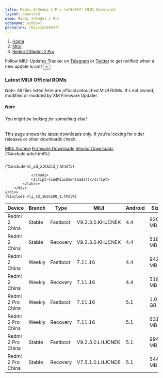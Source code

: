 ```yaml
---
title: Redmi 2/Redmi 2 Pro (wt86047) MIUI Downloads
layout: download
name: Redmi 2/Redmi 2 Pro
codename: wt86047
permalink: /miui/wt86047/
---
```

<nav aria-label="breadcrumb">
    <ol class="breadcrumb">
        <li class="breadcrumb-item"><a href="/">Home</a></li>
        <li class="breadcrumb-item"><a href="/miui/">MIUI</a></li>
        <li class="breadcrumb-item active" aria-current="page"><a href="/miui/wt86047/">Redmi 2/Redmi 2 Pro</a></li>
    </ol>
</nav>
<div class="alert alert-primary alert-dismissible fade show" role="alert">
    Follow MIUI Updates Tracker on <a href="https://t.me/MIUIUpdatesTracker" class="alert-link">Telegram</a>
     or <a href="https://twitter.com/MiFwUpdater" class="alert-link">Twitter</a> to get notified when a new update is out!
    <button type="button" class="close" data-dismiss="alert" aria-label="Close">
        <span aria-hidden="true">&times;</span>
    </button>
</div>

### Latest MIUI Official ROMs
*Note*: All files listed here are official untouched MIUI ROMs. It's not owned, modified or modded by XM Firmware Updater.
<div class="card">
  <div class="card-body">
    <h5 class="card-title">Note</h5>
    <h6 class="card-subtitle mb-2 text-muted">You might be looking for something else!</h6>
    <p class="card-text">This page shows the latest downloads only.
     If you're looking for older releases or other downloads check:</p>
    <a href="/archive/miui/wt86047/" class="card-link">MIUI Archive</a>
    <a href="/firmware/wt86047/" class="card-link">Firmware Downloads</a>
    <a href="/vendor/wt86047/" class="card-link">Vendor Downloads</a>
  </div>
</div>
{%include ads.html%}
<div class="row justify-content-center">
    <div class="col-10">
        <div class="table-responsive-md" style="margin-top: 25px;">
            {%include vli_ad_320x50_1.html%}
            <table id="miui" class="display dt-responsive nowrap compact table table-striped table-hover table-sm">
                <thead class="thead-dark">
                    <tr>
                        <th data-ref="device">Device</th>
                        <th data-ref="branch">Branch</th>
                        <th data-ref="type">Type</th>
                        <th data-ref="miui">MIUI</th>
                        <th data-ref="android">Android</th>
                        <th data-ref="size">Size</th>
                        <th data-ref="size">Date</th>
                        <th data-ref="link">Link</th>
                    </tr>
                </thead>
                <tbody>
                <tr><td>Redmi 2 China</td><td>Stable</td><td>Fastboot</td><td>V9.2.3.0.KHJCNEK</td><td>4.4</td><td>920.6 MB</td><td>2018-09-07</td><td><a href="/miui/wt86047/stable/V9.2.3.0.KHJCNEK/">Download</a></td></tr>
<tr><td>Redmi 2 China</td><td>Stable</td><td>Recovery</td><td>V9.2.3.0.KHJCNEK</td><td>4.4</td><td>518.9 MB</td><td>2018-09-07</td><td><a href="/miui/wt86047/stable/V9.2.3.0.KHJCNEK/">Download</a></td></tr>
<tr><td>Redmi 2 China</td><td>Weekly</td><td>Fastboot</td><td>7.11.16</td><td>4.4</td><td>942.7 MB</td><td>2018-09-07</td><td><a href="/miui/wt86047/weekly/7.11.16/">Download</a></td></tr>
<tr><td>Redmi 2 China</td><td>Weekly</td><td>Recovery</td><td>7.11.16</td><td>4.4</td><td>519.4 MB</td><td>2018-09-07</td><td><a href="/miui/wt86047/weekly/7.11.16/">Download</a></td></tr>
<tr><td>Redmi 2 Pro China</td><td>Weekly</td><td>Fastboot</td><td>7.11.16</td><td>5.1</td><td>1.0 GB</td><td>2018-09-07</td><td><a href="/miui/wt86047/weekly/7.11.16/">Download</a></td></tr>
<tr><td>Redmi 2 Pro China</td><td>Weekly</td><td>Recovery</td><td>7.11.16</td><td>5.1</td><td>631.2 MB</td><td>2018-09-07</td><td><a href="/miui/wt86047/weekly/7.11.16/">Download</a></td></tr>
<tr><td>Redmi 2 Pro China</td><td>Stable</td><td>Fastboot</td><td>V9.2.3.0.LHJCNEK</td><td>5.1</td><td>994.1 MB</td><td>2017-12-29</td><td><a href="/miui/wt86047/stable/V9.2.3.0.LHJCNEK/">Download</a></td></tr>
<tr><td>Redmi 2 Pro China</td><td>Stable</td><td>Recovery</td><td>V7.5.1.0.LHJCNDE</td><td>5.1</td><td>544.5 MB</td><td>2018-08-03</td><td><a href="/miui/wt86047/stable/V7.5.1.0.LHJCNDE/">Download</a></td></tr>

                </tbody>
                <script>loadMiuiDownloads()</script>
            </table>
        </div>
    </div>
    {%include vli_ad_160x600_1.html%}
</div>
